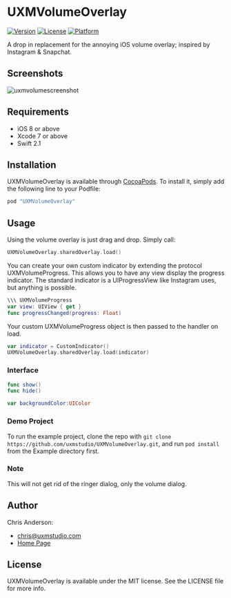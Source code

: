 # UXMVolumeOverlay

[![Version](https://img.shields.io/cocoapods/v/UXMVolumeOverlay.svg?style=flat)](http://cocoapods.org/pods/UXMVolumeOverlay)
[![License](https://img.shields.io/cocoapods/l/UXMVolumeOverlay.svg?style=flat)](http://cocoapods.org/pods/UXMVolumeOverlay)
[![Platform](https://img.shields.io/cocoapods/p/UXMVolumeOverlay.svg?style=flat)](http://cocoapods.org/pods/UXMVolumeOverlay)

A drop in replacement for the annoying iOS volume overlay; inspired by Instagram & Snapchat.

## Screenshots
![uxmvolumescreenshot](https://uxmstudio.com/public/images/github/volume_display.png)

## Requirements
- iOS 8 or above
- Xcode 7 or above
- Swift 2.1

## Installation

UXMVolumeOverlay is available through [CocoaPods](http://cocoapods.org). To install
it, simply add the following line to your Podfile:

```ruby
pod "UXMVolumeOverlay"
```

## Usage
Using the volume overlay is just drag and drop. Simply call:
```swift
UXMVolumeOverlay.sharedOverlay.load()
```

You can create your own custom indicator by extending the protocol UXMVolumeProgress. This allows you to have any view display the progress indicator. The standard indicator is a UIProgressView like Instagram uses, but anything is possible.

```swift
\\\ UXMVolumeProgress
var view: UIView { get }
func progressChanged(progress: Float)
```

Your custom UXMVolumeProgress object is then passed to the handler on load.
```swift
var indicator = CustomIndicator()
UXMVolumeOverlay.sharedOverlay.load(indicator)
```

### Interface
```swift
func show()
func hide()

var backgroundColor:UIColor
```

### Demo Project
To run the example project, clone the repo with `git clone https://github.com/uxmstudio/UXMVolumeOverlay.git`, and run `pod install` from the Example directory first.

### Note
This will not get rid of the ringer dialog, only the volume dialog.

## Author
Chris Anderson:
- chris@uxmstudio.com
- [Home Page](http://uxmstudio.com)


## License

UXMVolumeOverlay is available under the MIT license. See the LICENSE file for more info.
